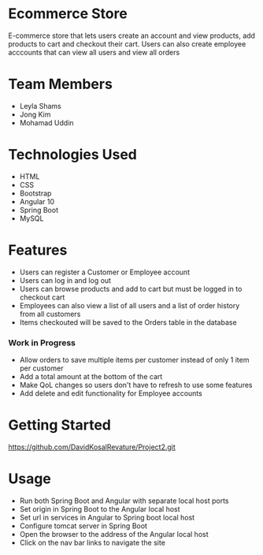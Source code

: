 # Ecommerce Store
E-commerce store that lets users create an account and view products, add products to cart and checkout their cart. Users can also create employee acccounts that can view all users and view all orders

# Team Members
* Leyla Shams
* Jong Kim
* Mohamad Uddin

# Technologies Used
* HTML
* CSS
* Bootstrap
* Angular 10
* Spring Boot
* MySQL

# Features
* Users can register a Customer or Employee account
* Users can log in and log out
* Users can browse products and add to cart but must be logged in to checkout cart
* Employees can also view a list of all users and a list of order history from all customers
* Items checkouted will be saved to the Orders table in the database 

### Work in Progress
* Allow orders to save multiple items per customer instead of only 1 item per customer
* Add a total amount at the bottom of the cart
* Make QoL changes so users don't have to refresh to use some features
* Add delete and edit functionality for Employee accounts

# Getting Started
https://github.com/DavidKosalRevature/Project2.git

# Usage
* Run both Spring Boot and Angular with separate local host ports
* Set origin in Spring Boot to the Angular local host
* Set url in services in Angular to Spring boot local host
* Configure tomcat server in Spring Boot
* Open the browser to the address of the Angular local host
* Click on the nav bar links to navigate the site
